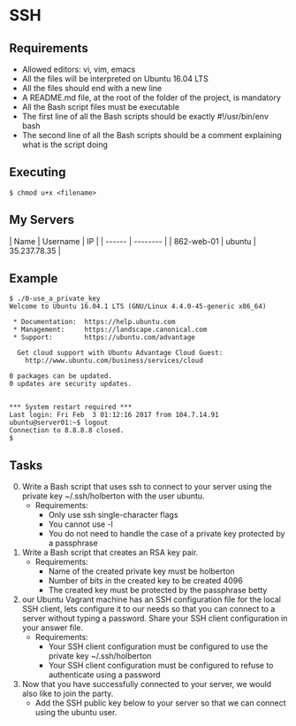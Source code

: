 # SSH

## Requirements
* Allowed editors: vi, vim, emacs
* All the files will be interpreted on Ubuntu 16.04 LTS
* All the files should end with a new line
* A README.md file, at the root of the folder of the project, is mandatory
* All the Bash script files must be executable
* The first line of all the Bash scripts should be exactly #!/usr/bin/env bash
* The second line of all the Bash scripts should be a comment explaining what is the script doing

## Executing
`$ chmod u+x <filename>`
## My Servers
| Name       | Username | IP |
| ------     | -------- |
| 862-web-01 | ubuntu   | 35.237.78.35 |

## Example
```
$ ./0-use_a_private_key
Welcome to Ubuntu 16.04.1 LTS (GNU/Linux 4.4.0-45-generic x86_64)

 * Documentation:  https://help.ubuntu.com
 * Management:     https://landscape.canonical.com
 * Support:        https://ubuntu.com/advantage

  Get cloud support with Ubuntu Advantage Cloud Guest:
    http://www.ubuntu.com/business/services/cloud

0 packages can be updated.
0 updates are security updates.


*** System restart required ***
Last login: Fri Feb  3 01:12:16 2017 from 104.7.14.91
ubuntu@server01:~$ logout
Connection to 8.8.8.8 closed.
$ 
```
## Tasks
0) Write a Bash script that uses ssh to connect to your server using the private key ~/.ssh/holberton with the user ubuntu.
	* Requirements:
		- Only use ssh single-character flags
		- You cannot use -l
		- You do not need to handle the case of a private key protected by a passphrase
1) Write a Bash script that creates an RSA key pair.
	* Requirements:
		- Name of the created private key must be holberton
		- Number of bits in the created key to be created 4096
		- The created key must be protected by the passphrase betty
2) our Ubuntu Vagrant machine has an SSH configuration file for the local SSH client, lets configure it to our needs so that you can connect to a server without typing a password. Share your SSH client configuration in your answer file.
	* Requirements:
		- Your SSH client configuration must be configured to use the private key ~/.ssh/holberton
		- Your SSH client configuration must be configured to refuse to authenticate using a password
3) Now that you have successfully connected to your server, we would also like to join the party.
	* Add the SSH public key below to your server so that we can connect using the ubuntu user.
